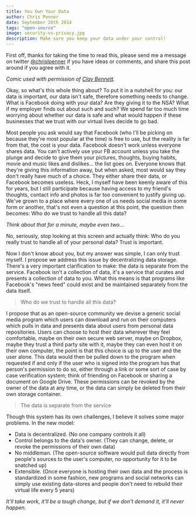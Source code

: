 ```yaml
---
title: You Own Your Data
author: Chris Penner
date: September 26th 2014
tags: "open-source"
image: security-vs-privacy.jpg
description: Make sure you keep your data under your control!
---
```


First off, thanks for taking the time to read this, please send me a message on twitter [\@chrislpenner](http://www.twitter.com/chrislpenner) if you have ideas or comments, and share this post around if you agree with it.

*Comic used with permission of [Clay Bennett](http://www.claybennett.com/).*

Okay, so what's this whole thing about? To put it in a nutshell for you: our data is important, our data isn't safe, therefore something needs to change. What is Facebook doing with your data? Are they giving it to the NSA? What if my employer finds out about such and such? We spend far too much time worrying about whether our data is safe and what would happen if these businesses that we trust with our virtual lives decide to go bad.

Most people you ask would say that Facebook (who I'll be picking on because they're most popular at the time) is free to use, but the reality is far from that, the cost is your data. Facebook doesn't work unless everyone shares data. You can't actively use your FB account unless you take the plunge and decide to give them your pictures, thoughts, buying habits, movie and music likes and dislikes... the list goes on. Everyone knows that they're giving this information away, but when asked, most would say they don't really have much of a choice. They either share their data, or Facebook becomes useless. Heck, I myself have been keenly aware of this for years, but I still participate because having access to my friend's thoughts, contact info and photos is far too convenient to justify giving up. We've grown to a place where every one of us needs social media in some form or another, that's not even a question at this point, the question then becomes: Who do we trust to handle all this data?

*Think about that for a minute, maybe even two...*

No, seriously, stop looking at this screen and actually think: Who do you really trust to handle all of your personal data? Trust is important.

Now I don't know about you, but my answer was simple, I can only trust myself. I propose we address this issue by decentralizing data storage. There's a very important clarification to make: the data is separate from the service. Facebook isn't a collection of data, it's a service that curates and presents a collection of data to you. What this means is that programs like Facebook's "news feed" could exist and be maintained separately from the data itself.

> Who do we trust to handle all this data?

I propose that as an open-source community we devise a generic social media program  which users can download and run on their computers which pulls in data and presents data about users from personal data repositories. Users can choose to host their data wherever they feel comfortable, maybe on their own secure web server, maybe on Dropbox, maybe they trust a third party site with it, maybe they can even host it on their own computer, the point is that this choice is up to the user and the user alone. This data would then be pulled down to the program when requested if and only if the user who is signed into the program has that person's permission to do so, either through a link or some sort of case by case verification system; think of friending on Facebook or sharing a document on Google Drive. These permissions can be revoked by the owner of the data at any time, or the data can simply be deleted from their own storage container.

>The data is separate from the service

Though this system has its own challenges, I believe it solves some major problems. In the new model:

* Data is decentralized. (No one company controls it all)
* Control belongs to the data's owner. (They can change, delete, or revoke the permissions of their own data)
* No middleman. (The open-source software would pull data directly from people's sources to the user's computer, no opportunity for it to be snatched up)
* Extensible. (Once everyone is hosting their own data and the process is standardized in some fashion, new programs and social networks can simply use existing data-stores and people don't need to rebuild their virtual life every 5 years)

*It'll take work, it'll be a tough change, but if we don't demand it, it'll never happen.*
